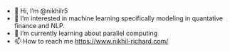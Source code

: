 - 👋 Hi, I’m @nikhilr5
- 👀 I’m interested in machine learning specifically modeling in quantative finance and NLP.
- 🌱 I’m currently learning about parallel computing
- 📫 How to reach me https://www.nikhil-richard.com/

<!---
nikhilr5/nikhilr5 is a ✨ special ✨ repository because its `README.md` (this file) appears on your GitHub profile.
You can click the Preview link to take a look at your changes.
--->

